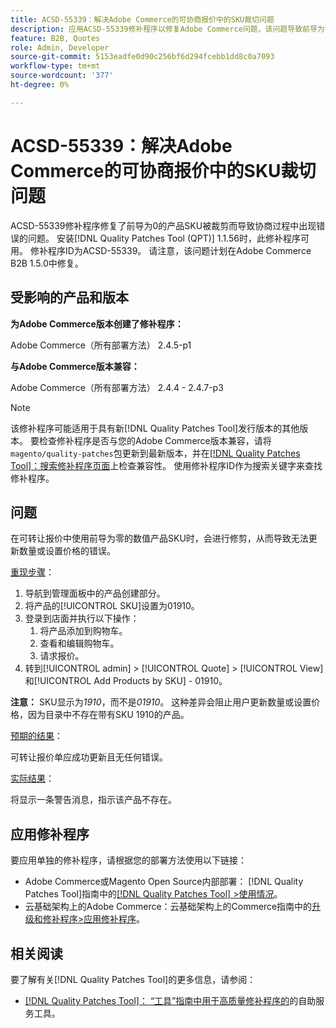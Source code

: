 ```yaml
---
title: ACSD-55339：解决Adobe Commerce的可协商报价中的SKU裁切问题
description: 应用ACSD-55339修补程序以修复Adobe Commerce问题，该问题导致前导为零的产品SKU被裁剪，从而导致协商错误。
feature: B2B, Quotes
role: Admin, Developer
source-git-commit: 5153eadfe0d90c256bf6d294fcebb1dd8c0a7093
workflow-type: tm+mt
source-wordcount: '377'
ht-degree: 0%

---
```


# ACSD-55339：解决Adobe Commerce的可协商报价中的SKU裁切问题

ACSD-55339修补程序修复了前导为0的产品SKU被裁剪而导致协商过程中出现错误的问题。 安装[!DNL Quality Patches Tool (QPT)] 1.1.56时，此修补程序可用。 修补程序ID为ACSD-55339。 请注意，该问题计划在Adobe Commerce B2B 1.5.0中修复。

## 受影响的产品和版本

**为Adobe Commerce版本创建了修补程序：**

Adobe Commerce（所有部署方法） 2.4.5-p1

**与Adobe Commerce版本兼容：**

Adobe Commerce（所有部署方法） 2.4.4 - 2.4.7-p3

>[!NOTE]
>
>该修补程序可能适用于具有新[!DNL Quality Patches Tool]发行版本的其他版本。 要检查修补程序是否与您的Adobe Commerce版本兼容，请将`magento/quality-patches`包更新到最新版本，并在[[!DNL Quality Patches Tool]：搜索修补程序页面](https://experienceleague.adobe.com/tools/commerce-quality-patches/index.html?lang=zh-Hans)上检查兼容性。 使用修补程序ID作为搜索关键字来查找修补程序。

## 问题

在可转让报价中使用前导为零的数值产品SKU时，会进行修剪，从而导致无法更新数量或设置价格的错误。

<u>重现步骤</u>：

1. 导航到管理面板中的产品创建部分。
1. 将产品的[!UICONTROL SKU]设置为01910。
1. 登录到店面并执行以下操作：
   1. 将产品添加到购物车。
   1. 查看和编辑购物车。
   1. 请求报价。
1. 转到[!UICONTROL admin] > [!UICONTROL Quote] > [!UICONTROL View]和[!UICONTROL Add Products by SKU] - 01910。

**注意：** SKU显示为&#x200B;*1910*，而不是&#x200B;*01910*。 这种差异会阻止用户更新数量或设置价格，因为目录中不存在带有SKU 1910的产品。

<u>预期的结果</u>：

可转让报价单应成功更新且无任何错误。

<u>实际结果</u>：

将显示一条警告消息，指示该产品不存在。

## 应用修补程序

要应用单独的修补程序，请根据您的部署方法使用以下链接：

* Adobe Commerce或Magento Open Source内部部署： [!DNL Quality Patches Tool]指南中的[[!DNL Quality Patches Tool] >使用情况](/help/tools/quality-patches-tool/usage.md)。
* 云基础架构上的Adobe Commerce：云基础架构上的Commerce指南中的[升级和修补程序>应用修补程序](https://experienceleague.adobe.com/docs/commerce-cloud-service/user-guide/develop/upgrade/apply-patches.html?lang=zh-Hans)。


## 相关阅读

要了解有关[!DNL Quality Patches Tool]的更多信息，请参阅：

* [[!DNL Quality Patches Tool]： “工具”指南中用于高质量修补程序的](/help/tools/quality-patches-tool/quality-patches-tool-to-self-serve-quality-patches.md)的自助服务工具。
